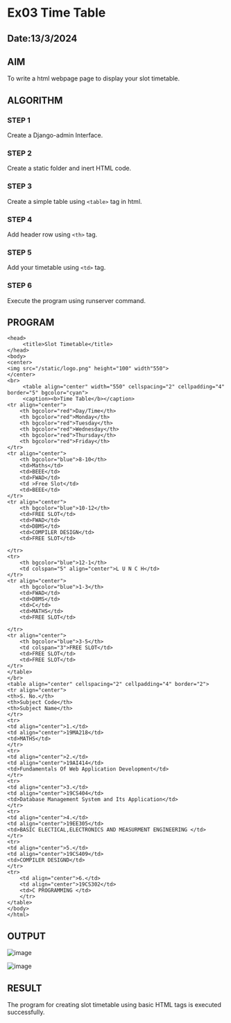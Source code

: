 # Ex03 Time Table
## Date:13/3/2024
## AIM
To write a html webpage page to display your slot timetable.

## ALGORITHM
### STEP 1
Create a Django-admin Interface.

### STEP 2
Create a static folder and inert HTML code.

### STEP 3
Create a simple table using ```<table>``` tag in html.

### STEP 4
Add header row using ```<th>``` tag.

### STEP 5
Add your timetable using ```<td>``` tag.

### STEP 6
Execute the program using runserver command.

## PROGRAM
```<html>
<head>
     <title>Slot Timetable</title>
</head>
<body>
<center>
<img src="/static/logo.png" height="100" width"550">
</center>
<br>
     <table align="center" width="550" cellspacing="2" cellpadding="4" border="5" bgcolor="cyan">
     <caption><b>Time Table</b></caption>
<tr align="center">
	<th bgcolor="red">Day/Time</th>
	<th bgcolor="red">Monday</th>
	<th bgcolor="red">Tuesday</th>
	<th bgcolor="red">Wednesday</th>
	<th bgcolor="red">Thursday</th>
 	<th bgcolor="red">Friday</th>
</tr>
<tr align="center">
	<th bgcolor="blue">8-10</th>
	<td>Maths</td>
	<td>BEEE</td>
	<td>FWAD</td>
	<td >Free Slot</td>
    <td>BEEE</td>
</tr>
<tr align="center">
	<th bgcolor="blue">10-12</th>
	<td>FREE SLOT</td>
	<td>FWAD</td>
	<td>DBMS</td>
    <td>COMPILER DESIGN</td>
    <td>FREE SLOT</td>

</tr>
<tr>
	<th bgcolor="blue">12-1</th>
	<td colspan="5" align="center">L U N C H</td>
</tr>
<tr align="center">
	<th bgcolor="blue">1-3</th>
	<td>FWAD</td>
	<td>DBMS</td>
	<td>C</td>
    <td>MATHS</td>
    <td>FREE SLOT</td>

</tr>
<tr align="center">
	<th bgcolor="blue">3-5</th>
	<td colspan="3">FREE SLOT</td>
	<td>FREE SLOT</td>
    <td>FREE SLOT</td>
</tr>
</table>
</br>
<table align="center" cellspacing="2" cellpadding="4" border="2">
<tr align="center">
<th>S. No.</th>
<th>Subject Code</th>
<th>Subject Name</th>
</tr>
<tr>
<td align="center">1.</td>
<td align="center">19MA218</td>
<td>MATHS</td>
</tr>
<tr>
<td align="center">2.</td>
<td align="center">19AI414</td>
<td>Fundamentals Of Web Application Development</td>
</tr>
<tr>
<td align="center">3.</td>
<td align="center">19CS404</td>
<td>Database Management System and Its Application</td>
</tr>
<tr>
<td align="center">4.</td>
<td align="center">19EE305</td>
<td>BASIC ELECTICAL,ELECTRONICS AND MEASURMENT ENGINEERING </td>
</tr>
<tr>
<td align="center">5.</td>
<td align="center">19CS409</td>
<td>COMPILER DESIGND</td>
</tr>
<tr>
    <td align="center">6.</td>
    <td align="center">19CS302</td>
    <td>C PROGRAMMING </td>
    </tr>
</table>
</body>
</html>
```

## OUTPUT
![image](https://github.com/magesh534/slot/assets/135577936/016dd979-1807-4904-bdb3-f46fd839a74d)

![image](https://github.com/magesh534/slot/assets/135577936/879f7151-40af-49a0-b78b-13796d143d5c)

## RESULT
The program for creating slot timetable using basic HTML tags is executed successfully.
